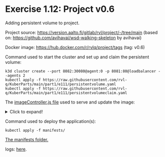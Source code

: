 # Exercise 1.12: Project v0.6

Adding persistent volume to project.

Project source: https://version.aalto.fi/gitlab/rvl/project/-/tree/main
(based on: https://github.com/avihavai/wsd-walking-skeleton by avihavai)

Docker image:
https://hub.docker.com/r/rvlq/project/tags
(tag: v0.6)

Command used to start the cluster and set up and claim the persistent volume:
```
k3d cluster create --port 8082:30080@agent:0 -p 8081:80@loadbalancer --agents 2
kubectl apply -f https://raw.githubusercontent.com/rvl-q/KuberParts/main/part1/e111/persistentvolume.yaml
kubectl apply -f https://raw.githubusercontent.com/rvl-q/KuberParts/main/part1/e111/persistentvolumeclaim.yaml
```

The [imageController.js file](imageController.js) used to serve and update the image:
<details>
  <summary>Click to expand!</summary>

```
import { dayOfYear } from "https://deno.land/std@0.144.0/datetime/mod.ts";
import { writableStreamFromWriter } from "https://deno.land/std@0.144.0/streams/mod.ts";

const responseDetails = {
  headers: { "Content-Type": "image/jpg" },
};

const IMAGE_PATH = "./images/image.jpg";
const MAXAGE = 86400000
// const MAXAGE = 100000 // for faster debugging

const serveImage = async (request) => {
  const file = await Deno.stat(IMAGE_PATH);
  if (file.isFile) {
    let file_time = file.mtime;
    let now = new Date();
    let diff_time = now - file_time;
    let day_number_file = dayOfYear(file_time);
    let day_number_now = dayOfYear(now);
    // console.log(dn, dnn, dt);
    if (day_number_file != day_number_now || diff_time > MAXAGE) {
      console.log("debug, we are here!");
      const fileResponse = await fetch("https://picsum.photos/800");
      // download
      if (fileResponse.body) {
        const file = await Deno.open(IMAGE_PATH, {
          write: true,
          create: true,
        });
        const writableStream = writableStreamFromWriter(file);
        await fileResponse.body.pipeTo(writableStream);
      }
    }
  } else {
    console.log("no file! loading a new one...");
    const fileResponse = await fetch("https://picsum.photos/800");
    // download
    if (fileResponse.body) {
      const file = await Deno.open(IMAGE_PATH, {
        write: true,
        create: true,
      });
      const writableStream = writableStreamFromWriter(file);
      await fileResponse.body.pipeTo(writableStream);
    }
  }

  const img = await Deno.readFile(IMAGE_PATH);
  return new Response(img, responseDetails);
};

export { serveImage };
```
</details>


Command used to deploy the application(s):
```
kubectl apply -f manifests/
```
[The manifests folder.](./manifests/)

logs:
[here](./e112.txt).
